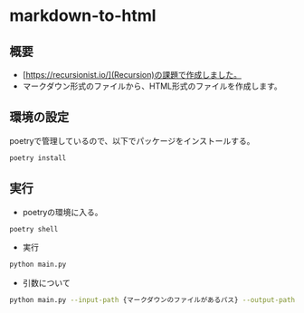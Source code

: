 # markdown-to-html
## 概要
- [https://recursionist.io/](Recursion)の課題で作成しました。
- マークダウン形式のファイルから、HTML形式のファイルを作成します。

## 環境の設定
poetryで管理しているので、以下でパッケージをインストールする。
```bash
poetry install
```

## 実行
- poetryの環境に入る。
```bash
poetry shell
```

- 実行
```bash
python main.py
```

- 引数について
```bash
python main.py --input-path {マークダウンのファイルがあるパス} --output-path {作成したHTMLファイルを置くパス}
```
